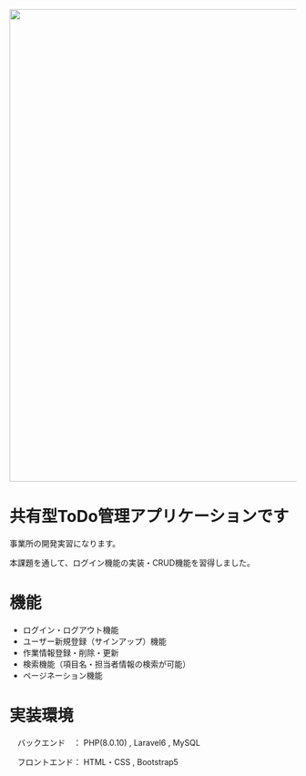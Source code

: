 <p align="center"><a href="https://kakunin-kougei.herokuapp.com/" target="_blank"><img src="public/images/read_me.jpg" width="830"></a></p>



# 共有型ToDo管理アプリケーションです

事業所の開発実習になります。

本課題を通して、ログイン機能の実装・CRUD機能を習得しました。


# 機能

- ログイン・ログアウト機能
- ユーザー新規登録（サインアップ）機能
- 作業情報登録・削除・更新
- 検索機能（項目名・担当者情報の検索が可能）
- ページネーション機能
 　
# 実装環境

　バックエンド　： PHP(8.0.10) , Laravel6  , MySQL
 
　フロントエンド： HTML・CSS , Bootstrap5

